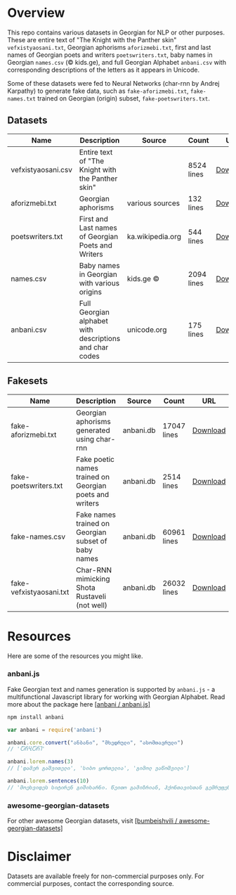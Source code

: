 # Overview

This repo contains various datasets in Georgian for NLP or other purposes. These are entire text of "The Knight with the Panther skin" `vefxistyaosani.txt`, Georgian aphorisms `aforizmebi.txt`, first and last names of Georgian poets and writers `poetswriters.txt`, baby names in Georgian `names.csv` (© kids.ge), and full Georgian Alphabet `anbani.csv` with corresponding descriptions of the letters as it appears in Unicode. 

Some of these datasets were fed to Neural Networks (char-rnn by Andrej Karpathy) to generate fake data, such as `fake-aforizmebi.txt`, `fake-names.txt` trained on Georgian (origin) subset, `fake-poetswriters.txt`.


## Datasets

| Name               | Description                                             | Source                | Count      | URL |
|--------------------|---------------------------------------------------------|-----------------------|------------|-----|
| vefxistyaosani.csv | Entire text of "The Knight with the Panther skin"       |                       | 8524 lines | [Download](https://github.com/Anbani/anbani.db/blob/master/datasets/vefxistyaosani.csv)
| aforizmebi.txt     | Georgian aphorisms                                      | various sources       | 132 lines  | [Download](https://github.com/Anbani/anbani.db/blob/master/datasets/aforizmebi.txt)
| poetswriters.txt   | First and Last names of Georgian Poets and Writers      | ka.wikipedia.org      | 544 lines  | [Download](https://github.com/Anbani/anbani.db/blob/master/datasets/poetswriters.txt)
| names.csv          | Baby names in Georgian with various origins             | kids.ge ©             | 2094 lines | [Download](https://github.com/Anbani/anbani.db/blob/master/datasets/names.csv)
| anbani.csv         | Full Georgian alphabet with descriptions and char codes | unicode.org           | 175 lines  | [Download](https://github.com/Anbani/anbani.db/blob/master/datasets/anbani.csv)


## Fakesets

| Name                  | Description                                             | Source          | Count       | URL |
|-----------------------|---------------------------------------------------------|-----------------|-------------|-----|
| fake-aforizmebi.txt   | Georgian aphorisms generated using char-rnn             | anbani.db       | 17047 lines | [Download](https://github.com/Anbani/anbani.db/blob/master/fakesets/fake-aforizmebi.txt)
| fake-poetswriters.txt | Fake poetic names trained on Georgian poets and writers | anbani.db       | 2514 lines  | [Download](https://github.com/Anbani/anbani.db/blob/master/fakesets/fake-poetswriters.txt)
| fake-names.csv        | Fake names trained on Georgian subset of baby names     | anbani.db       | 60961 lines | [Download](https://github.com/Anbani/anbani.db/blob/master/fakesets/fake-names.csv)
| fake-vefxistyaosani.txt        | Char-RNN mimicking Shota Rustaveli (not well)     | anbani.db       | 26032 lines | [Download](https://github.com/Anbani/anbani.db/blob/master/fakesets/fake-vefxistyaosani.txt)

# Resources
Here are some of the resources you might like.
### anbani.js
Fake Georgian text and names generation is supported by `anbani.js` - a multifunctional Javascript library for working with Georgian Alphabet. Read more about the package here [[anbani / anbani.js]](https://github.com/Anbani/anbani.js)
```bash
npm install anbani
```
```javascript
var anbani = require('anbani')

anbani.core.convert("ანბანი", "მხედრული", "ასომთავრული")
// 'ႠႬႡႠႬႨ'

anbani.lorem.names(3)
// ['დამერ გაშვითელი', 'სიბო ყორთელია', 'გიმოლ ვაწოშვილი']

anbani.lorem.sentences(10)
// 'მოეხვიდეს სიტირენ გიშიხარნი. წეითო გამიზრიან, ჰქონთავისთან გემრუფენ, უკრთებოდემნი მესმანცა მყივნე.'
```
### awesome-georgian-datasets
For other awesome Georgian datasets, visit [[bumbeishvili / awesome-georgian-datasets]](https://github.com/bumbeishvili/awesome-georgian-datasets)

# Disclaimer
Datasets are available freely for non-commercial purposes only. For commercial purposes, contact the corresponding source. 

